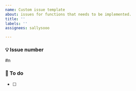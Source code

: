 ```yaml
---
name: Custom issue template
about: issues for functions that needs to be implemented.
title: ''
labels: ''
assignees: sallysooo

---
```


### 💡 Issue number
#n

### 💾 To do

- [ ]
